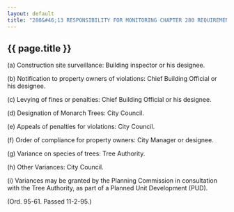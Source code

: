 ---
layout: default 
title: "280&#46;13 RESPONSIBILITY FOR MONITORING CHAPTER 280 REQUIREMENTS&#46;"---

{{ page.title }}
----------------

​(a) Construction site surveillance: Building inspector or his designee.

​(b) Notification to property owners of violations: Chief Building
Official or his designee.

​(c) Levying of fines or penalties: Chief Building Official or his
designee.

​(d) Designation of Monarch Trees: City Council.

​(e) Appeals of penalties for violations: City Council.

​(f) Order of compliance for property owners: City Manager or designee.

​(g) Variance on species of trees: Tree Authority.

​(h) Other Variances: City Council.

​(i) Variances may be granted by the Planning Commission in consultation
with the Tree Authority, as part of a Planned Unit Development (PUD).

(Ord. 95-61. Passed 11-2-95.)
